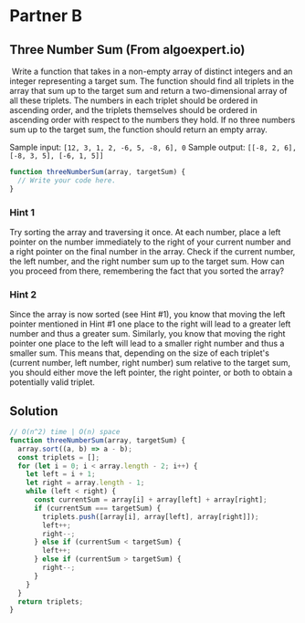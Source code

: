 # Partner B

## Three Number Sum (From algoexpert.io)
​
Write a function that takes in a non-empty array of distinct integers and an integer representing a target sum. The function should find all triplets in the array that sum up to the target sum and return a two-dimensional array of all these triplets. The numbers in each triplet should be ordered in ascending order, and the triplets themselves should be ordered in ascending order with respect to the numbers they hold. If no three numbers sum up to the target sum, the function should return an empty array.

Sample input: `[12, 3, 1, 2, -6, 5, -8, 6], 0`
Sample output: `[[-8, 2, 6], [-8, 3, 5], [-6, 1, 5]]`

```JavaScript
function threeNumberSum(array, targetSum) {
  // Write your code here.
}
```

### Hint 1
Try sorting the array and traversing it once. At each number, place a left pointer on the number immediately to the right of your current number and a right pointer on the final number in the array. Check if the current number, the left number, and the right number sum up to the target sum. How can you proceed from there, remembering the fact that you sorted the array?

### Hint 2
Since the array is now sorted (see Hint #1), you know that moving the left pointer mentioned in Hint #1 one place to the right will lead to a greater left number and thus a greater sum. Similarly, you know that moving the right pointer one place to the left will lead to a smaller right number and thus a smaller sum. This means that, depending on the size of each triplet's (current number, left number, right number) sum relative to the target sum, you should either move the left pointer, the right pointer, or both to obtain a potentially valid triplet.

## Solution
```JavaScript
// O(n^2) time | O(n) space
function threeNumberSum(array, targetSum) {
  array.sort((a, b) => a - b);
  const triplets = [];
  for (let i = 0; i < array.length - 2; i++) {
    let left = i + 1;
    let right = array.length - 1;
    while (left < right) {
      const currentSum = array[i] + array[left] + array[right];
      if (currentSum === targetSum) {
        triplets.push([array[i], array[left], array[right]]);
        left++;
        right--;
      } else if (currentSum < targetSum) {
        left++;
      } else if (currentSum > targetSum) {
        right--;
      }
    }
  }
  return triplets;
}
```